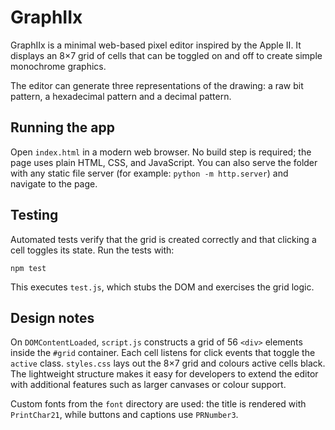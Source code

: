 # GraphIIx

GraphIIx is a minimal web-based pixel editor inspired by the Apple II. It displays an 8×7 grid of cells that can be toggled on and off to create simple monochrome graphics.

The editor can generate three representations of the drawing: a raw bit pattern, a hexadecimal pattern and a decimal pattern.

## Running the app

Open `index.html` in a modern web browser. No build step is required; the page uses plain HTML, CSS, and JavaScript. You can also serve the folder with any static file server (for example: `python -m http.server`) and navigate to the page.

## Testing

Automated tests verify that the grid is created correctly and that clicking a cell toggles its state. Run the tests with:

```
npm test
```

This executes `test.js`, which stubs the DOM and exercises the grid logic.

## Design notes

On `DOMContentLoaded`, `script.js` constructs a grid of 56 `<div>` elements inside the `#grid` container. Each cell listens for click events that toggle the `active` class. `styles.css` lays out the 8×7 grid and colours active cells black. The lightweight structure makes it easy for developers to extend the editor with additional features such as larger canvases or colour support.

Custom fonts from the `font` directory are used: the title is rendered with `PrintChar21`, while buttons and captions use `PRNumber3`.

